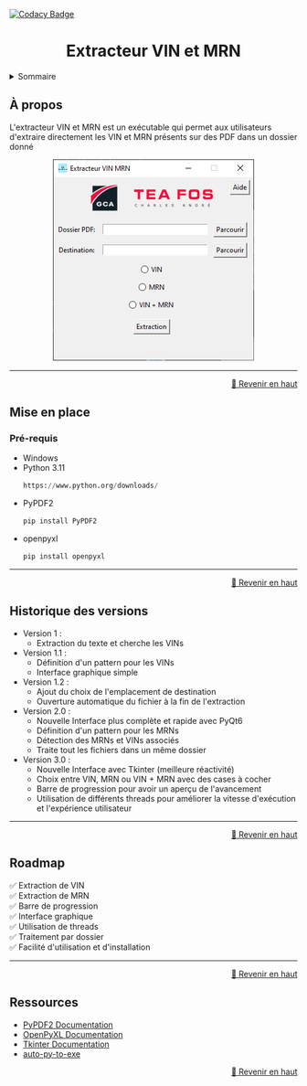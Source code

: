 [![Codacy Badge](https://api.codacy.com/project/badge/Grade/8a867e5e4ebe4c11824e35cea688f8cf)](https://app.codacy.com/gh/clementfornes13/Extracteur-VIN-MRN?utm_source=github.com&utm_medium=referral&utm_content=clementfornes13/Extracteur-VIN-MRN&utm_campaign=Badge_Grade)

<div align="center">

<h1>Extracteur VIN et MRN</h1>

</div>

<details>

<summary>Sommaire</summary>

- [À propos](#à-propos)
- [Mise en place](#mise-en-place)
  - [Pré-requis](#pré-requis)
- [Historique des versions](#historique-des-versions)
- [Roadmap](#roadmap)
- [Ressources](#ressources)

</details>

## À propos

L'extracteur VIN et MRN est un exécutable qui permet aux utilisateurs d'extraire directement les VIN et MRN présents sur des PDF dans un dossier donné

<div align="center">

[![Screenshot](https://github.com/clementfornes13/Extracteur-VIN-MRN/blob/main/images/Screenshot%20Interface.png)](https://github.com/clementfornes13/Extracteur-VIN-MRN) 

</div>

<hr>

<div align="right">

[🔼 Revenir en haut](#Sommaire)

</div>

## Mise en place

### Pré-requis

- Windows
- Python 3.11
  ```py 
  https://www.python.org/downloads/
  ```
- PyPDF2
  ```py
  pip install PyPDF2
  ```
- openpyxl
  ```py
  pip install openpyxl
  ```

<hr>

<div align="right">

[🔼 Revenir en haut](#Sommaire)

</div>

## Historique des versions

- Version 1 :  
	- Extraction du texte et cherche les VINs  
- Version 1.1 :  
	- Définition d'un pattern pour les VINs  
    - Interface graphique simple  
- Version 1.2 :  
  - Ajout du choix de l'emplacement de destination  
  - Ouverture automatique du fichier à la fin de l'extraction  
- Version 2.0 :  
  - Nouvelle Interface plus complète et rapide avec PyQt6  
  - Définition d'un pattern pour les MRNs  
  - Détection des MRNs et VINs associés  
  - Traite tout les fichiers dans un même dossier  
- Version 3.0 :  
  - Nouvelle Interface avec Tkinter (meilleure réactivité)  
  - Choix entre VIN, MRN ou VIN + MRN avec des cases à cocher  
  - Barre de progression pour avoir un aperçu de l'avancement  
  - Utilisation de différents threads pour améliorer la vitesse d'exécution et l'expérience utilisateur  

<hr>

<div align="right">

[🔼 Revenir en haut](#Sommaire)

</div>


## Roadmap

✅ Extraction de VIN  
✅ Extraction de MRN  
✅ Barre de progression  
✅ Interface graphique  
✅ Utilisation de threads  
✅ Traitement par dossier  
✅ Facilité d'utilisation et d'installation

<hr>

<div align="right">

[🔼 Revenir en haut](#Sommaire)

</div>

## Ressources

- [PyPDF2 Documentation](https://pypdf2.readthedocs.io/en/3.0.0/)
- [OpenPyXL Documentation](https://openpyxl.readthedocs.io/en/stable/)
- [Tkinter Documentation](https://docs.python.org/fr/3/library/tkinter.html)
- [auto-py-to-exe](https://pypi.org/project/auto-py-to-exe/)

<div align="right">

[🔼 Revenir en haut](#Sommaire)

</div>
